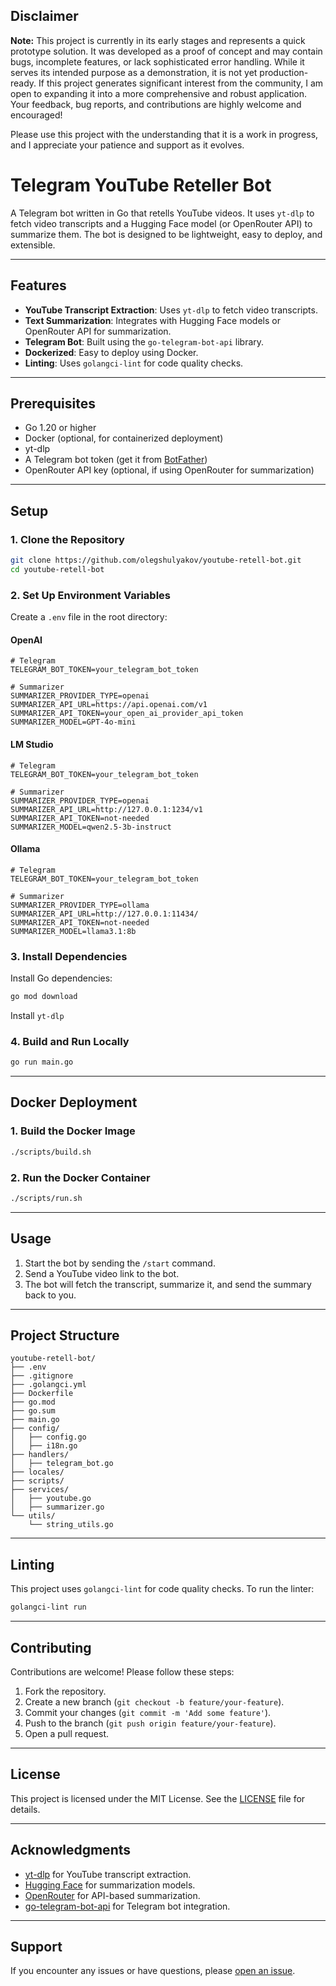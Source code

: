 ## Disclaimer

**Note:** This project is currently in its early stages and represents a quick prototype solution. It was developed as a proof of concept and may contain bugs, incomplete features, or lack sophisticated error handling. While it serves its intended purpose as a demonstration, it is not yet production-ready. If this project generates significant interest from the community, I am open to expanding it into a more comprehensive and robust application. Your feedback, bug reports, and contributions are highly welcome and encouraged!

Please use this project with the understanding that it is a work in progress, and I appreciate your patience and support as it evolves.


# Telegram YouTube Reteller Bot

A Telegram bot written in Go that retells YouTube videos. It uses `yt-dlp` to fetch video transcripts and a Hugging Face model (or OpenRouter API) to summarize them. The bot is designed to be lightweight, easy to deploy, and extensible.

---

## Features

- **YouTube Transcript Extraction**: Uses `yt-dlp` to fetch video transcripts.
- **Text Summarization**: Integrates with Hugging Face models or OpenRouter API for summarization.
- **Telegram Bot**: Built using the `go-telegram-bot-api` library.
- **Dockerized**: Easy to deploy using Docker.
- **Linting**: Uses `golangci-lint` for code quality checks.

---

## Prerequisites

- Go 1.20 or higher
- Docker (optional, for containerized deployment)
- yt-dlp
- A Telegram bot token (get it from [BotFather](https://core.telegram.org/bots#botfather))
- OpenRouter API key (optional, if using OpenRouter for summarization)

---

## Setup

### 1. Clone the Repository

```bash
git clone https://github.com/olegshulyakov/youtube-retell-bot.git
cd youtube-retell-bot
```

### 2. Set Up Environment Variables

Create a `.env` file in the root directory:

#### OpenAI

```env
# Telegram
TELEGRAM_BOT_TOKEN=your_telegram_bot_token

# Summarizer
SUMMARIZER_PROVIDER_TYPE=openai
SUMMARIZER_API_URL=https://api.openai.com/v1
SUMMARIZER_API_TOKEN=your_open_ai_provider_api_token
SUMMARIZER_MODEL=GPT-4o-mini
```

#### LM Studio

```env
# Telegram
TELEGRAM_BOT_TOKEN=your_telegram_bot_token

# Summarizer
SUMMARIZER_PROVIDER_TYPE=openai
SUMMARIZER_API_URL=http://127.0.0.1:1234/v1
SUMMARIZER_API_TOKEN=not-needed
SUMMARIZER_MODEL=qwen2.5-3b-instruct
```

#### Ollama

```env
# Telegram
TELEGRAM_BOT_TOKEN=your_telegram_bot_token

# Summarizer
SUMMARIZER_PROVIDER_TYPE=ollama
SUMMARIZER_API_URL=http://127.0.0.1:11434/
SUMMARIZER_API_TOKEN=not-needed
SUMMARIZER_MODEL=llama3.1:8b
```

### 3. Install Dependencies

Install Go dependencies:

```bash
go mod download
```

Install `yt-dlp`

### 4. Build and Run Locally

```bash
go run main.go
```

---

## Docker Deployment

### 1. Build the Docker Image

```bash
./scripts/build.sh
```

### 2. Run the Docker Container

```bash
./scripts/run.sh
```

---

## Usage

1. Start the bot by sending the `/start` command.
2. Send a YouTube video link to the bot.
3. The bot will fetch the transcript, summarize it, and send the summary back to you.

---

## Project Structure

```
youtube-retell-bot/
├── .env
├── .gitignore
├── .golangci.yml
├── Dockerfile
├── go.mod
├── go.sum
├── main.go
├── config/
│   ├── config.go
│   ├── i18n.go
├── handlers/
│   ├── telegram_bot.go
├── locales/
├── scripts/
├── services/
│   ├── youtube.go
│   ├── summarizer.go
└── utils/
    └── string_utils.go
```

---

## Linting

This project uses `golangci-lint` for code quality checks. To run the linter:

```bash
golangci-lint run
```

---

## Contributing

Contributions are welcome! Please follow these steps:

1. Fork the repository.
2. Create a new branch (`git checkout -b feature/your-feature`).
3. Commit your changes (`git commit -m 'Add some feature'`).
4. Push to the branch (`git push origin feature/your-feature`).
5. Open a pull request.

---

## License

This project is licensed under the MIT License. See the [LICENSE](LICENSE) file for details.

---

## Acknowledgments

- [yt-dlp](https://github.com/yt-dlp/yt-dlp) for YouTube transcript extraction.
- [Hugging Face](https://huggingface.co/) for summarization models.
- [OpenRouter](https://openrouter.ai/) for API-based summarization.
- [go-telegram-bot-api](https://github.com/go-telegram-bot-api/telegram-bot-api) for Telegram bot integration.

---

## Support

If you encounter any issues or have questions, please [open an issue](https://github.com/olegshulyakov/youtube-retell-bot/issues).
